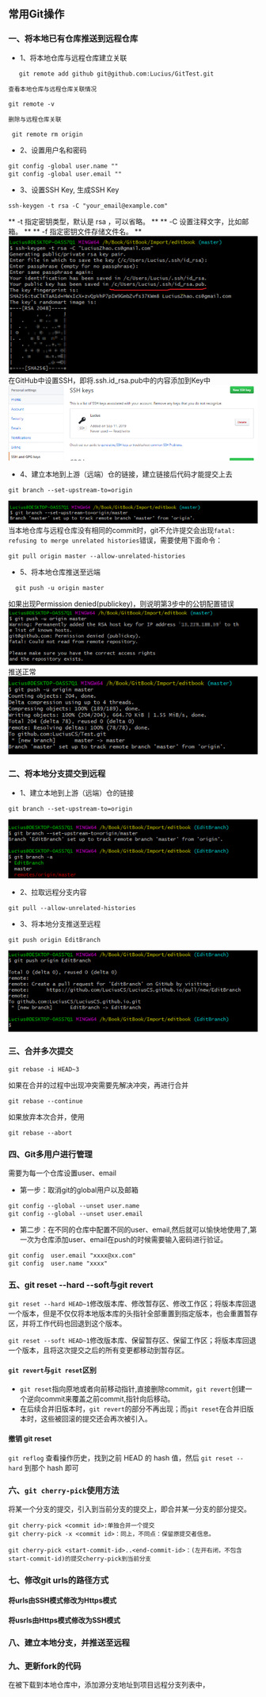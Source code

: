 ## 常用Git操作

### 一、将本地已有仓库推送到远程仓库

* 1、将本地仓库与远程仓库建立关联
```
   git remote add github git@github.com:Lucius/GitTest.git
```
    查看本地仓库与远程仓库关联情况
```
git remote -v
```
    删除与远程仓库关联 
```
 git remote rm origin
```

* 2、设置用户名和密码
```
git config -global user.name ""
git config -global user.email ""
```
* 3、设置SSH Key,
    生成SSH Key
```
ssh-keygen -t rsa -C "your_email@example.com"
```
** -t 指定密钥类型，默认是 rsa ，可以省略。 **
** -C 设置注释文字，比如邮箱。 **
** -f 指定密钥文件存储文件名。 ** 
![](/assets/GitImg1.png)
   在GitHub中设置SSH，即将.ssh.id_rsa.pub中的内容添加到Key中
  ![](/assets/GitImg2.png)
* 4、建立本地到上游（远端）仓的链接，建立链接后代码才能提交上去
```
git branch --set-upstream-to=origin
```
![](/assets/GitImg3.png)
    当本地仓库与远程仓库没有相同的commit时，git不允许提交会出现`fatal: refusing to merge unrelated histories`错误，需要使用下面命令：
```
git pull origin master --allow-unrelated-histories
```
* 5、将本地仓库推送至远端
```
  git push -u origin master 
```
如果出现Permission denied(publickey)，则说明第3步中的公钥配置错误
![](/assets/GitImg4.png)
推送正常
![](/assets/GitImg5.png)

### 二、将本地分支提交到远程

* 1、建立本地到上游（远端）仓的链接
```
git branch --set-upstream-to=origin
```
![](/assets/GitImg6.png)

* 2、拉取远程分支内容
```
git pull --allow-unrelated-histories
```
* 3、将本地分支推送至远程
```
git push origin EditBranch
```
![](/assets/GitImg7.png)


### 三、合并多次提交

```
git rebase -i HEAD~3
```

如果在合并的过程中出现冲突需要先解决冲突，再进行合并
```
git rebase --continue  
```

如果放弃本次合并，使用
```
git rebase --abort 
```
### 四、Git多用户进行管理

需要为每一个仓库设置user、email

* 第一步：取消git的global用户以及邮箱

```
git config --global --unset user.name
git config --global --unset user.email

```


* 第二步：在不同的仓库中配置不同的user、email,然后就可以愉快地使用了,第一次为仓库添加user、email在push的时候需要输入密码进行验证。

```
git config  user.email "xxxx@xx.com"
git config  user.name "xxxx"

```

### 五、git reset --hard --soft与git revert

`git reset --hard HEAD~1`修改版本库、修改暂存区、修改工作区；将版本库回退一个版本，但是不仅仅将本地版本库的头指针全部重置到指定版本，也会重置暂存区，并将工作代码也回退到这个版本。

`git reset --soft HEAD~1`修改版本库、保留暂存区、保留工作区；将版本库回退一个版本，且将这次提交之后的所有变更都移动到暂存区。

#### `git revert`与`git reset`区别
* `git reset`指向原地或者向前移动指针,直接删除commit，`git revert`创建一个逆向commit来覆盖之前commit,指针向后移动。
*  在后续合并旧版本时，`git revert`的部分不再出现；而`git reset`在合并旧版本时，这些被回滚的提交还会再次被引入。

#### 撤销 git reset

`git reflog` 查看操作历史，找到之前 HEAD 的 hash 值，然后 `git reset --hard` 到那个 hash 即可


### 六、`git cherry-pick`使用方法

将某一个分支的提交，引入到当前分支的提交上，即合并某一分支的部分提交。

```
git cherry-pick <commit id>:单独合并一个提交
git cherry-pick -x <commit id>：同上，不同点：保留原提交者信息。

git cherry-pick <start-commit-id>..<end-commit-id>：(左开右闭，不包含start-commit-id)的提交cherry-pick到当前分支
```


### 七、修改git urls的路径方式

#### 将urls由SSH模式修改为Https模式

#### 将usrls由Https模式修改为SSH模式


### 八、建立本地分支，并推送至远程


### 九、更新fork的代码
在被下载到本地仓库中，添加源分支地址到项目远程分支列表中，






